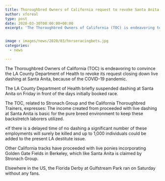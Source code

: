 ```yaml
---
title: Thoroughbred Owners of California request to revoke Santa Anita shutdown
author: xforeal 
type: post
date: 2020-03-30T00:00:00+00:00
excerpt: 'The Thoroughbred Owners of California (TOC) is endeavoring to convince the LA County Department of Health to revoke its request closing down live hustling at Santa Anita, because of the COVID-19 pandemic '


image : images/news/2020/03/horseracingbets.jpg
categories:
  - news

---
```

The Thoroughbred Owners of California (TOC) is endeavoring to convince the LA County Department of Health to revoke its request closing down live dashing at Santa Anita, because of the COVID-19 pandemic. 

The LA County Department of Health briefly suspended dashing at Santa Anita on Friday in front of the days initially booked race. 

The TOC, related to Stronach Group and the California Thoroughbred Trainers, expresses: The income created from proceeded with live dashing at Santa Anita is basic for the pure breed environment to keep these backstretch laborers utilized. 

&#171;If there is a delayed time of no dashing a significant number of these employments will surely be killed and up to 1,000 individuals could be added to the present LA destitute issue. 

Other California tracks have proceeded with live ponies incorporating Golden Gate Fields in Berkeley, which like Santa Anita is claimed by Stronach Group. 

Elsewhere in the US, the Florida Derby at Gulfstream Park ran on Saturday without any fans.